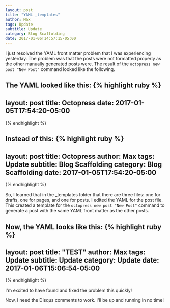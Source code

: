 ```yaml
---
layout: post
title: "YAML _templates"
author: Max
tags: Update
subtitle: Update
category: Blog Scaffolding
date: 2017-01-06T14:57:15-05:00
---
```


I just resolved the YAML front matter problem that I was experiencing yesterday. The problem was that the posts were not formatted properly as the other manually generated posts were. The result of the ```octopress new post "New Post"``` command looked like the following.

The YAML looked like this:
{% highlight ruby %}
---
layout:     post
title:      Octopress
date: 2017-01-05T17:54:20-05:00
---
{% endhighlight %}

Instead of this: 
{% highlight ruby %}
---
layout:     post
title:      Octopress
author:     Max
tags: 		Update
subtitle:   Blog Scaffolding
category:   Blog Scaffolding
date: 2017-01-05T17:54:20-05:00
---
{% endhighlight %}

So, I learned that in the _templates folder that there are three files: one for drafts, one for pages, and one for posts. I edited the YAML for the post file. This created a template for the ```octopress new post "New Post"``` command to generate a post with the same YAML front matter as the other posts. 

Now, the YAML looks like this: 
{% highlight ruby %}
---
layout: post
title: "TEST"
author: Max
tags: Update
subtitle: Update
category: Update
date: 2017-01-06T15:06:54-05:00
---
{% endhighlight %}

I'm excited to have found and fixed the problem this quickly! 

Now, I need the Disqus comments to work. I'll be up and running in no time! 